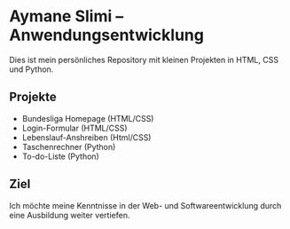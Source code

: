 # Aymane Slimi – Anwendungsentwicklung
Dies ist mein persönliches Repository mit kleinen Projekten in HTML, CSS und Python.

## Projekte
- Bundesliga Homepage (HTML/CSS)
- Login-Formular (HTML/CSS)
- Lebenslauf-Anshreiben (Html/CSS)
- Taschenrechner (Python)
- To-do-Liste (Python)

## Ziel
Ich möchte meine Kenntnisse in der Web- und Softwareentwicklung durch eine Ausbildung weiter vertiefen.
